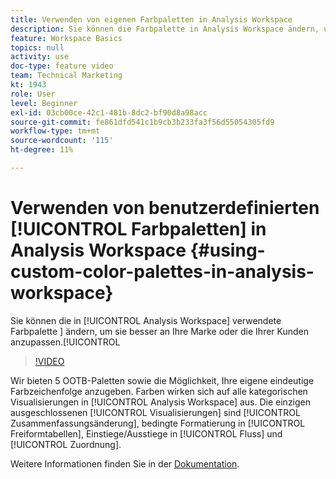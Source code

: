 ```yaml
---
title: Verwenden von eigenen Farbpaletten in Analysis Workspace
description: Sie können die Farbpalette in Analysis Workspace ändern, um sie besser an Ihre Marke oder die Ihrer Kunden anzupassen.
feature: Workspace Basics
topics: null
activity: use
doc-type: feature video
team: Technical Marketing
kt: 1943
role: User
level: Beginner
exl-id: 03cb00ce-42c1-481b-8dc2-bf90d8a98acc
source-git-commit: fe861dfd541c1b9cb3b233fa3f56d55054305fd9
workflow-type: tm+mt
source-wordcount: '115'
ht-degree: 11%

---
```


# Verwenden von benutzerdefinierten [!UICONTROL Farbpaletten] in Analysis Workspace {#using-custom-color-palettes-in-analysis-workspace}

Sie können die in [!UICONTROL Analysis Workspace] verwendete Farbpalette ] ändern, um sie besser an Ihre Marke oder die Ihrer Kunden anzupassen.[!UICONTROL 

>[!VIDEO](https://video.tv.adobe.com/v/23876/?quality=12)

Wir bieten 5 OOTB-Paletten sowie die Möglichkeit, Ihre eigene eindeutige Farbzeichenfolge anzugeben. Farben wirken sich auf alle kategorischen Visualisierungen in [!UICONTROL Analysis Workspace] aus. Die einzigen ausgeschlossenen [!UICONTROL Visualisierungen] sind [!UICONTROL Zusammenfassungsänderung], bedingte Formatierung in [!UICONTROL Freiformtabellen], Einstiege/Ausstiege in [!UICONTROL Fluss] und [!UICONTROL Zuordnung].

Weitere Informationen finden Sie in der [Dokumentation](https://experienceleague.adobe.com/docs/analytics/analyze/analysis-workspace/build-workspace-project/color-palettes.html?lang=en).
